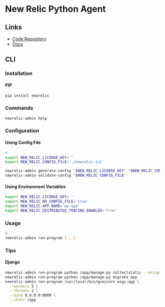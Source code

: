 # New Relic Python Agent

## Links

- [Code Repository](https://github.com/newrelic/newrelic-python-agent)
- [Docs](https://docs.newrelic.com/docs/apm/agents/python-agent/)

## CLI

### Installation

#### PIP

```sh
pip install newrelic
```

### Commands

```sh
newrelic-admin help
```

### Configuration

#### Using Config File

```sh
#
export NEW_RELIC_LICENSE_KEY=''
export NEW_RELIC_CONFIG_FILE='./newrelic.ini'

newrelic-admin generate-config "$NEW_RELIC_LICENSE_KEY" "$NEW_RELIC_CONFIG_FILE"
newrelic-admin validate-config "$NEW_RELIC_CONFIG_FILE"
```

#### Using Environment Variables

```sh
export NEW_RELIC_LICENSE_KEY=''
export NEW_RELIC_NO_CONFIG_FILE='true'
export NEW_RELIC_APP_NAME='my-app'
export NEW_RELIC_DISTRIBUTED_TRACING_ENABLED='true'
```

### Usage

```sh
#
newrelic-admin run-program [...]
```

### Tips

#### Django

```sh
newrelic-admin run-program python /app/manage.py collectstatic --noinput
newrelic-admin run-program python /app/manage.py migrate app
newrelic-admin run-program /usr/local/bin/gunicorn wsgi:app \
  --workers 5 \
  --threads 2 \
  --bind 0.0.0.0:8000 \
  --chdir /app
```
